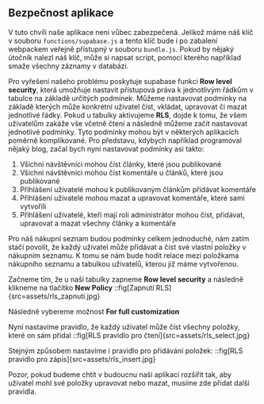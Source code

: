 ## Bezpečnost aplikace
V tuto chvíli naše aplikace není vůbec zabezpečená. Jelikož máme náš klíč v souboru `functions/supabase.js` a tento klíč bude i po zabalení webpackem veřejně přístupný v souboru `bundle.js`. Pokud by nějaký útočník nalezl náš klíč, může si napsat script, pomocí kterého například smaže všechny záznamy v databázi.

Pro vyřešení našeho problému poskytuje supabase funkci **Row level security**, která umožňuje nastavit přístupová práva k jednotlivým řádkům v tabulce na základě určitých podmínek. Můžeme nastavovat podmínky na základě kterých může konkrétní uživatel číst, vkládat, upravovat či mazat jednotlivé řádky. Pokud u tabulky aktivujeme **RLS**, dojde k tomu, že všem uživatelům zakáže vše včetně čtení a následně můžeme začít nastavovat jednotlivé podmínky. Tyto podmínky mohou být v některých aplikacích poměrně komplikované. Pro představu, kdybych například programoval nějaký blog, začal bych nyní nastavovat podmínky asi takto:
1. Všichni návštěvníci mohou číst články, které jsou publikované
1. Všichni návštěvníci mohou číst komentáře u článků, které jsou publikované
1. Přihlášení uživatelé mohou k publikovaným článkům přidávat komentáře
1. Přihlášení uživatelé mohou mazat a upravovat komentáře, které sami vytvořili
1. Přihlášení uživatelé, kteří mají roli administrátor mohou číst, přidávat, upravovat a mazat všechny články a komentáře

Pro náš nákupní seznam budou podmínky celkem jednoduché, nám zatím stačí povolit, že každý uživatel může přidávat a číst své vlastní položky v nákupním seznamu. K tomu se nám bude hodit relace mezi položkama nákupního seznamu a tabulkou uživatelů, kterou již máme vytvořenou.

Začneme tím, že u naší tabulky zapneme **Row level security** a následně klikneme na tlačítko **New Policy**
::fig[Zapnutí RLS]{src=assets/rls_zapnuti.jpg}

Následně vybereme možnost **For full customization**

Nyní nastavíme pravidlo, že každý uživatel může číst všechny položky, které on sám přidal
::fig[RLS pravidlo pro čtení]{src=assets/rls_select.jpg}

Stejným způsobem nastavíme i pravidlo pro přidávání položek:
::fig[RLS pravidlo pro zápis]{src=assets/rls_insert.jpg}

Pozor, pokud budeme chtít v budoucnu naši aplikaci rozšířit tak, aby uživatel mohl své položky upravovat nebo mazat, musíme zde přidat další pravidla.